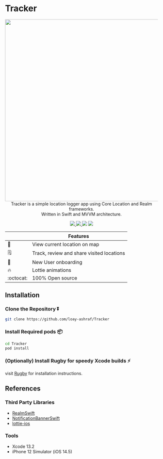 # Tracker

<p align="center">
<img src="Images/Banner.jpeg" width="600">
<br/>
Tracker is a simple location logger app using Core Location and Realm frameworks.
<br/>
Written in Swift and MVVM architecture.
</p>

<p align="center">
    <a href="https://github.com/loay-ashraf/Tracker/actions/workflows/iosCI.yml">
        <img src="https://img.shields.io/github/workflow/status/loay-ashraf/Tracker/iOS%20CI">
    </a>
    <a href="https://en.wikipedia.org/wiki/Model–view–viewmodel">
        <img src="https://img.shields.io/badge/architecture-MVVM-brightgreen">
    </a>
    <img src="https://img.shields.io/badge/swift-5.5-orange">
    <img src="https://img.shields.io/badge/iOS-13.0%2B-black">
</p>


|         | Features  |
----------|-----------------
:round_pushpin: | View current location on map
:spiral_notepad: | Track, review and share visited locations
:tada: | New User onboarding
:fire: | Lottie animations
:octocat: | 100% Open source

## Installation

### Clone the Repository :arrow_double_down:

```sh
git clone https://github.com/loay-ashraf/Tracker
```

### Install Required pods :package:

```sh
cd Tracker
pod install
```

### (Optionally) Install Rugby for speedy Xcode builds :zap:

visit [Rugby](https://github.com/swiftyfinch/Rugby) for installation instructions.

## References

### Third Party Libraries
* [RealmSwift](https://github.com/realm/realm-swift)
* [NotificationBannerSwift](https://github.com/Daltron/NotificationBanner)
* [lottie-ios](https://github.com/airbnb/lottie-ios)

### Tools
* Xcode 13.2
* iPhone 12 Simulator (iOS 14.5)

